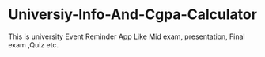  # Universiy-Info-And-Cgpa-Calculator
This is university Event Reminder App Like Mid exam, presentation, Final exam ,Quiz etc.  
